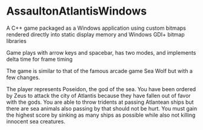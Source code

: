 # AssaultonAtlantisWindows

A C++ game packaged as a Windows application using custom bitmaps rendered directly into static display memory and Windows GDI+ bitmap libraries

Game plays with arrow keys and spacebar, has two modes, and implements delta time for frame timing

The game is similar to that of the famous arcade game Sea Wolf but with a few changes. 

The player represents Poseidon, the god of the sea. You have been ordered by Zeus to attack the city of Atlantis because they have fallen out of favor with the gods. You are able to throw tridents at passing Atlantean ships but there are sea animals also passing by that should not be hurt. You must gain the highest score by sinking as many ships as possible while also not killing innocent sea creatures.


